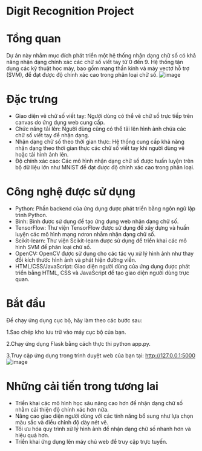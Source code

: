# Digit Recognition Project
# Tổng quan
Dự án này nhằm mục đích phát triển một hệ thống nhận dạng chữ số có khả năng nhận dạng chính xác các chữ số viết tay từ 0 đến 9. Hệ thống tận dụng các kỹ thuật học máy, bao gồm mạng thần kinh và máy vectơ hỗ trợ (SVM), để đạt được độ chính xác cao trong phân loại chữ số.
![image](https://github.com/TruongChanDong/NDCS/assets/79720049/cf85b032-ef93-46a5-a69d-07639d40991e)

# Đặc trưng
- Giao diện vẽ chữ số viết tay: Người dùng có thể vẽ chữ số trực tiếp trên canvas do ứng dụng web cung cấp.
- Chức năng tải lên: Người dùng cũng có thể tải lên hình ảnh chứa các chữ số viết tay để nhận dạng.
- Nhận dạng chữ số theo thời gian thực: Hệ thống cung cấp khả năng nhận dạng theo thời gian thực các chữ số viết tay khi người dùng vẽ hoặc tải hình ảnh lên.
- Độ chính xác cao: Các mô hình nhận dạng chữ số được huấn luyện trên bộ dữ liệu lớn như MNIST để đạt được độ chính xác cao trong phân loại.
# Công nghệ được sử dụng
- Python: Phần backend của ứng dụng được phát triển bằng ngôn ngữ lập trình Python.
- Bình: Bình được sử dụng để tạo ứng dụng web nhận dạng chữ số.
- TensorFlow: Thư viện TensorFlow được sử dụng để xây dựng và huấn luyện các mô hình mạng nơron nhằm nhận dạng chữ số.
- Scikit-learn: Thư viện Scikit-learn được sử dụng để triển khai các mô hình SVM để phân loại chữ số.
- OpenCV: OpenCV được sử dụng cho các tác vụ xử lý hình ảnh như thay đổi kích thước hình ảnh và phát hiện đường viền.
- HTML/CSS/JavaScript: Giao diện người dùng của ứng dụng được phát triển bằng HTML, CSS và JavaScript để tạo giao diện người dùng trực quan.
# Bắt đầu
Để chạy ứng dụng cục bộ, hãy làm theo các bước sau:

1.Sao chép kho lưu trữ vào máy cục bộ của bạn.

2.Chạy ứng dụng Flask bằng cách thực thi python app.py.

3.Truy cập ứng dụng trong trình duyệt web của bạn tại: http://127.0.0.1:5000
![image](https://github.com/TruongChanDong/NDCS/assets/79720049/533000ca-d49a-44ba-b20d-af4533410938)


# Những cải tiến trong tương lai
- Triển khai các mô hình học sâu nâng cao hơn để nhận dạng chữ số nhằm cải thiện độ chính xác hơn nữa.
- Nâng cao giao diện người dùng với các tính năng bổ sung như lựa chọn màu sắc và điều chỉnh độ dày nét vẽ.
- Tối ưu hóa quy trình xử lý hình ảnh để nhận dạng chữ số nhanh hơn và hiệu quả hơn.
- Triển khai ứng dụng lên máy chủ web để truy cập trực tuyến.
